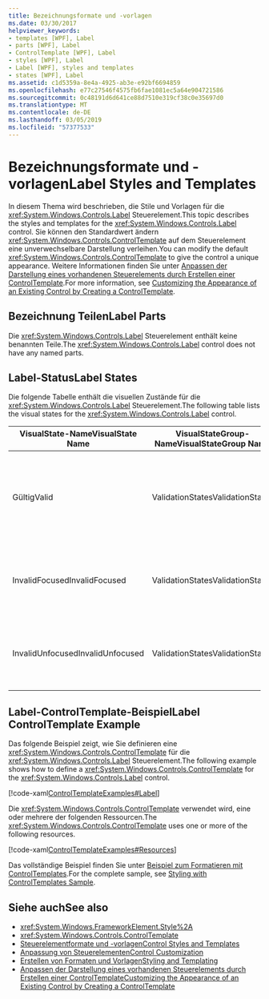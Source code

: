 ```yaml
---
title: Bezeichnungsformate und -vorlagen
ms.date: 03/30/2017
helpviewer_keywords:
- templates [WPF], Label
- parts [WPF], Label
- ControlTemplate [WPF], Label
- styles [WPF], Label
- Label [WPF], styles and templates
- states [WPF], Label
ms.assetid: c1d5359a-8e4a-4925-ab3e-e92bf6694859
ms.openlocfilehash: e77c27546f4575fb6fae1081ec5a64e904721586
ms.sourcegitcommit: 0c48191d6d641ce88d7510e319cf38c0e35697d0
ms.translationtype: MT
ms.contentlocale: de-DE
ms.lasthandoff: 03/05/2019
ms.locfileid: "57377533"
---
```

# <a name="label-styles-and-templates"></a><span data-ttu-id="ee6fa-102">Bezeichnungsformate und -vorlagen</span><span class="sxs-lookup"><span data-stu-id="ee6fa-102">Label Styles and Templates</span></span>
<span data-ttu-id="ee6fa-103">In diesem Thema wird beschrieben, die Stile und Vorlagen für die <xref:System.Windows.Controls.Label> Steuerelement.</span><span class="sxs-lookup"><span data-stu-id="ee6fa-103">This topic describes the styles and templates for the <xref:System.Windows.Controls.Label> control.</span></span> <span data-ttu-id="ee6fa-104">Sie können den Standardwert ändern <xref:System.Windows.Controls.ControlTemplate> auf dem Steuerelement eine unverwechselbare Darstellung verleihen.</span><span class="sxs-lookup"><span data-stu-id="ee6fa-104">You can modify the default <xref:System.Windows.Controls.ControlTemplate> to give the control a unique appearance.</span></span> <span data-ttu-id="ee6fa-105">Weitere Informationen finden Sie unter [Anpassen der Darstellung eines vorhandenen Steuerelements durch Erstellen einer ControlTemplate](customizing-the-appearance-of-an-existing-control.md).</span><span class="sxs-lookup"><span data-stu-id="ee6fa-105">For more information, see [Customizing the Appearance of an Existing Control by Creating a ControlTemplate](customizing-the-appearance-of-an-existing-control.md).</span></span>  
  
## <a name="label-parts"></a><span data-ttu-id="ee6fa-106">Bezeichnung Teilen</span><span class="sxs-lookup"><span data-stu-id="ee6fa-106">Label Parts</span></span>  
 <span data-ttu-id="ee6fa-107">Die <xref:System.Windows.Controls.Label> Steuerelement enthält keine benannten Teile.</span><span class="sxs-lookup"><span data-stu-id="ee6fa-107">The <xref:System.Windows.Controls.Label> control does not have any named parts.</span></span>  
  
## <a name="label-states"></a><span data-ttu-id="ee6fa-108">Label-Status</span><span class="sxs-lookup"><span data-stu-id="ee6fa-108">Label States</span></span>  
 <span data-ttu-id="ee6fa-109">Die folgende Tabelle enthält die visuellen Zustände für die <xref:System.Windows.Controls.Label> Steuerelement.</span><span class="sxs-lookup"><span data-stu-id="ee6fa-109">The following table lists the visual states for the <xref:System.Windows.Controls.Label> control.</span></span>  
  
|<span data-ttu-id="ee6fa-110">VisualState-Name</span><span class="sxs-lookup"><span data-stu-id="ee6fa-110">VisualState Name</span></span>|<span data-ttu-id="ee6fa-111">VisualStateGroup-Name</span><span class="sxs-lookup"><span data-stu-id="ee6fa-111">VisualStateGroup Name</span></span>|<span data-ttu-id="ee6fa-112">Beschreibung</span><span class="sxs-lookup"><span data-stu-id="ee6fa-112">Description</span></span>|  
|-|-|-|  
|<span data-ttu-id="ee6fa-113">Gültig</span><span class="sxs-lookup"><span data-stu-id="ee6fa-113">Valid</span></span>|<span data-ttu-id="ee6fa-114">ValidationStates</span><span class="sxs-lookup"><span data-stu-id="ee6fa-114">ValidationStates</span></span>|<span data-ttu-id="ee6fa-115">Das Steuerelement verwendet die <xref:System.Windows.Controls.Validation> Klasse und die <xref:System.Windows.Controls.Validation.HasError%2A?displayProperty=nameWithType> angefügte Eigenschaft `false`.</span><span class="sxs-lookup"><span data-stu-id="ee6fa-115">The control uses the <xref:System.Windows.Controls.Validation> class and the <xref:System.Windows.Controls.Validation.HasError%2A?displayProperty=nameWithType> attached property is `false`.</span></span>|  
|<span data-ttu-id="ee6fa-116">InvalidFocused</span><span class="sxs-lookup"><span data-stu-id="ee6fa-116">InvalidFocused</span></span>|<span data-ttu-id="ee6fa-117">ValidationStates</span><span class="sxs-lookup"><span data-stu-id="ee6fa-117">ValidationStates</span></span>|<span data-ttu-id="ee6fa-118">Die <xref:System.Windows.Controls.Validation.HasError%2A?displayProperty=nameWithType> angefügte Eigenschaft `true` hat das Steuerelement den Fokus besitzt.</span><span class="sxs-lookup"><span data-stu-id="ee6fa-118">The <xref:System.Windows.Controls.Validation.HasError%2A?displayProperty=nameWithType> attached property is `true` has the control has focus.</span></span>|  
|<span data-ttu-id="ee6fa-119">InvalidUnfocused</span><span class="sxs-lookup"><span data-stu-id="ee6fa-119">InvalidUnfocused</span></span>|<span data-ttu-id="ee6fa-120">ValidationStates</span><span class="sxs-lookup"><span data-stu-id="ee6fa-120">ValidationStates</span></span>|<span data-ttu-id="ee6fa-121">Die <xref:System.Windows.Controls.Validation.HasError%2A?displayProperty=nameWithType> angefügte Eigenschaft `true` hat das Steuerelement keinen Fokus besitzt.</span><span class="sxs-lookup"><span data-stu-id="ee6fa-121">The <xref:System.Windows.Controls.Validation.HasError%2A?displayProperty=nameWithType> attached property is `true` has the control does not have focus.</span></span>|  
  
## <a name="label-controltemplate-example"></a><span data-ttu-id="ee6fa-122">Label-ControlTemplate-Beispiel</span><span class="sxs-lookup"><span data-stu-id="ee6fa-122">Label ControlTemplate Example</span></span>  
 <span data-ttu-id="ee6fa-123">Das folgende Beispiel zeigt, wie Sie definieren eine <xref:System.Windows.Controls.ControlTemplate> für die <xref:System.Windows.Controls.Label> Steuerelement.</span><span class="sxs-lookup"><span data-stu-id="ee6fa-123">The following example shows how to define a <xref:System.Windows.Controls.ControlTemplate> for the <xref:System.Windows.Controls.Label> control.</span></span>  
  
 [!code-xaml[ControlTemplateExamples#Label](~/samples/snippets/csharp/VS_Snippets_Wpf/ControlTemplateExamples/CS/resources/label.xaml#label)]  
  
 <span data-ttu-id="ee6fa-124">Die <xref:System.Windows.Controls.ControlTemplate> verwendet wird, eine oder mehrere der folgenden Ressourcen.</span><span class="sxs-lookup"><span data-stu-id="ee6fa-124">The <xref:System.Windows.Controls.ControlTemplate> uses one or more of the following resources.</span></span>  
  
 [!code-xaml[ControlTemplateExamples#Resources](~/samples/snippets/csharp/VS_Snippets_Wpf/ControlTemplateExamples/CS/resources/shared.xaml#resources)]  
  
 <span data-ttu-id="ee6fa-125">Das vollständige Beispiel finden Sie unter [Beispiel zum Formatieren mit ControlTemplates](https://github.com/Microsoft/WPF-Samples/tree/master/Styles%20&%20Templates/IntroToStylingAndTemplating).</span><span class="sxs-lookup"><span data-stu-id="ee6fa-125">For the complete sample, see [Styling with ControlTemplates Sample](https://github.com/Microsoft/WPF-Samples/tree/master/Styles%20&%20Templates/IntroToStylingAndTemplating).</span></span>  
  
## <a name="see-also"></a><span data-ttu-id="ee6fa-126">Siehe auch</span><span class="sxs-lookup"><span data-stu-id="ee6fa-126">See also</span></span>
- <xref:System.Windows.FrameworkElement.Style%2A>
- <xref:System.Windows.Controls.ControlTemplate>
- [<span data-ttu-id="ee6fa-127">Steuerelementformate und -vorlagen</span><span class="sxs-lookup"><span data-stu-id="ee6fa-127">Control Styles and Templates</span></span>](control-styles-and-templates.md)
- [<span data-ttu-id="ee6fa-128">Anpassung von Steuerelementen</span><span class="sxs-lookup"><span data-stu-id="ee6fa-128">Control Customization</span></span>](control-customization.md)
- [<span data-ttu-id="ee6fa-129">Erstellen von Formaten und Vorlagen</span><span class="sxs-lookup"><span data-stu-id="ee6fa-129">Styling and Templating</span></span>](styling-and-templating.md)
- [<span data-ttu-id="ee6fa-130">Anpassen der Darstellung eines vorhandenen Steuerelements durch Erstellen einer ControlTemplate</span><span class="sxs-lookup"><span data-stu-id="ee6fa-130">Customizing the Appearance of an Existing Control by Creating a ControlTemplate</span></span>](customizing-the-appearance-of-an-existing-control.md)
